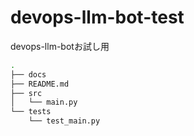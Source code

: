 # devops-llm-bot-test
devops-llm-botお試し用

```bash
.
├── docs
├── README.md
├── src
│   └── main.py
└── tests
    └── test_main.py
```